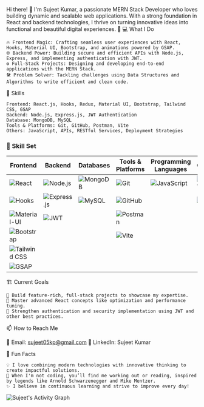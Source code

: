 


Hi there! 👋 I'm Sujeet Kumar, a passionate MERN Stack Developer who loves building dynamic and scalable web applications. With a strong foundation in React and backend technologies, I thrive on turning innovative ideas into functional and beautiful digital experiences. 🌟
💻 What I Do

    🔥 Frontend Magic: Crafting seamless user experiences with React, Hooks, Material UI, Bootstrap, and animations powered by GSAP.
    🌐 Backend Power: Building secure and efficient APIs with Node.js, Express, and implementing authentication with JWT.
    ⚙️ Full-Stack Projects: Designing and developing end-to-end applications with the MERN Stack.
    🛠️ Problem Solver: Tackling challenges using Data Structures and Algorithms to write efficient and clean code.

🌟 Skills

    Frontend: React.js, Hooks, Redux, Material UI, Bootstrap, Tailwind CSS, GSAP
    Backend: Node.js, Express.js, JWT Authentication
    Database: MongoDB, MySQL
    Tools & Platforms: Git, GitHub, Postman, Vite
    Others: JavaScript, APIs, RESTful Services, Deployment Strategies

 ### 🌟 Skill Set  

| **Frontend**                     | **Backend**                     | **Databases**       | **Tools & Platforms**       | **Programming Languages** | **Others**                    |
|-----------------------------------|----------------------------------|---------------------|-----------------------------|---------------------------|-------------------------------|
| ![React](https://img.shields.io/badge/React-61DAFB?style=for-the-badge&logo=react&logoColor=black) | ![Node.js](https://img.shields.io/badge/Node.js-339933?style=for-the-badge&logo=node.js&logoColor=white) | ![MongoDB](https://img.shields.io/badge/MongoDB-47A248?style=for-the-badge&logo=mongodb&logoColor=white) | ![Git](https://img.shields.io/badge/Git-F05032?style=for-the-badge&logo=git&logoColor=white) | ![JavaScript](https://img.shields.io/badge/JavaScript-F7DF1E?style=for-the-badge&logo=javascript&logoColor=black) | ![REST API](https://img.shields.io/badge/REST%20API-02569B?style=for-the-badge&logo=rest&logoColor=white) |
| ![Hooks](https://img.shields.io/badge/React%20Hooks-61DAFB?style=for-the-badge&logo=react&logoColor=black) | ![Express.js](https://img.shields.io/badge/Express.js-000000?style=for-the-badge&logo=express&logoColor=white) | ![MySQL](https://img.shields.io/badge/MySQL-4479A1?style=for-the-badge&logo=mysql&logoColor=white) | ![GitHub](https://img.shields.io/badge/GitHub-181717?style=for-the-badge&logo=github&logoColor=white) |                           | ![DSA](https://img.shields.io/badge/Data%20Structures%20&%20Algorithms-blue?style=for-the-badge) |
| ![Material-UI](https://img.shields.io/badge/Material%20UI-0081CB?style=for-the-badge&logo=mui&logoColor=white) | ![JWT](https://img.shields.io/badge/JWT-000000?style=for-the-badge&logo=json-web-tokens&logoColor=white) |                     | ![Postman](https://img.shields.io/badge/Postman-FF6C37?style=for-the-badge&logo=postman&logoColor=white) |                           |                               |
| ![Bootstrap](https://img.shields.io/badge/Bootstrap-7952B3?style=for-the-badge&logo=bootstrap&logoColor=white) |                                  |                     | ![Vite](https://img.shields.io/badge/Vite-B73BFE?style=for-the-badge&logo=vite&logoColor=FFD62E) |                           |                               |
| ![Tailwind CSS](https://img.shields.io/badge/Tailwind%20CSS-38B2AC?style=for-the-badge&logo=tailwind-css&logoColor=white) |                                  |                     |                             |                           |                               |
| ![GSAP](https://img.shields.io/badge/GSAP-88CE02?style=for-the-badge&logo=greensock&logoColor=black) |                                  |                     |                             |                           |                               |




🏗️ Current Goals

    🚀 Build feature-rich, full-stack projects to showcase my expertise.
    🎯 Master advanced React concepts like optimization and performance tuning.
    🔐 Strengthen authentication and security implementation using JWT and other best practices.





📫 How to Reach Me

📧 Email: sujeet05kp@gmail.com
💼 LinkedIn: Sujeet Kumar



🌟 Fun Facts

    💡 I love combining modern technologies with innovative thinking to create impactful solutions.
    💪 When I'm not coding, you’ll find me working out or reading, inspired by legends like Arnold Schwarzenegger and Mike Mentzer.
    ✨ I believe in continuous learning and strive to improve every day!


![Sujeet's Activity Graph](https://github-readme-activity-graph.vercel.app/graph?username=Suzit05&theme=react-dark)


